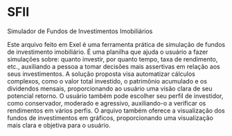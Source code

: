 # SFII
Simulador de Fundos de Investimentos Imobiliários

Este arquivo feito em Exel é uma ferramenta prática de simulação de fundos de investimento imobiliário.
É uma planilha que ajuda o usuário a fazer simulações sobre: quanto investir, por quanto tempo, taxa de rendimento, etc.,
auxiliando a pessoa a tomar decisões mais assertivas em relação aos seus investimentos.
A solução proposta visa automatizar cálculos complexos, como o valor total investido, o patrimônio acumulado
e os dividendos mensais, proporcionando ao usuário uma visão clara de seu potencial retorno.
O usuário também pode escolher seu perfil de investidor, como conservador, moderado e agressivo, auxiliando-o 
a verificar os rendimentos em vários perfis.
O arquivo também oferece a visualização dos fundos de investimentos em gráficos, proporcionando uma visualização mais
clara e objetiva para o usuário.
